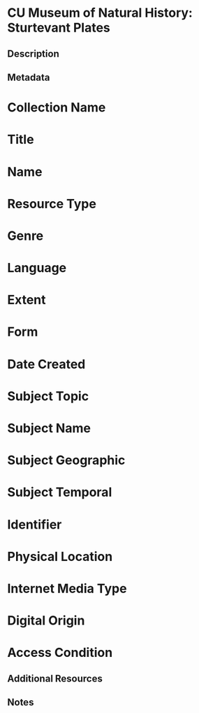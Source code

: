 # CU Museum of Natural History: Sturtevant Plates

## Description

## Metadata

# Collection Name

# Title

# Name

# Resource Type

# Genre

# Language

# Extent

# Form

# Date Created

# Subject Topic

# Subject Name

# Subject Geographic

# Subject Temporal

# Identifier

# Physical Location

# Internet Media Type

# Digital Origin

# Access Condition

## Additional Resources

## Notes
